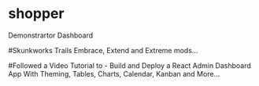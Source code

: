 # shopper
Demonstrartor Dashboard

#Skunkworks Trails Embrace, Extend and Extreme mods...

#Followed a Video Tutorial to - Build and Deploy a React Admin Dashboard App With Theming, Tables, Charts, Calendar, Kanban and More...
